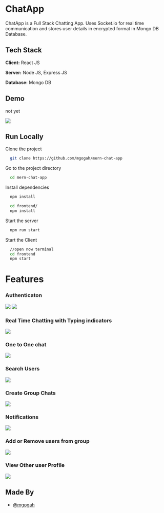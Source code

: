 
# ChatApp

ChatApp is a Full Stack Chatting App.
Uses Socket.io for real time communication and stores user details in encrypted format in Mongo DB Database.
## Tech Stack

**Client:** React JS

**Server:** Node JS, Express JS

**Database:** Mongo DB
  
## Demo

not yet

![](https://github.com/mgogah/mern-chat-app/blob/master/screenshots/group%20%2B%20notif.PNG)
## Run Locally

Clone the project

```bash
  git clone https://github.com/mgogah/mern-chat-app
```

Go to the project directory

```bash
  cd mern-chat-app
```

Install dependencies

```bash
  npm install
```

```bash
  cd frontend/
  npm install
```

Start the server

```bash
  npm run start
```
Start the Client

```bash
  //open now terminal
  cd frontend
  npm start
```

  
# Features

### Authenticaton
![](https://github.com/mgogah/mern-chat-app/blob/master/screenshots/login.PNG)
![](https://github.com/mgogah/mern-chat-app/blob/master/screenshots/signup.PNG)
### Real Time Chatting with Typing indicators
![](https://github.com/mgogah/mern-chat-app/blob/master/screenshots/real-time.PNG)
### One to One chat
![](https://github.com/mgogah/mern-chat-app/blob/master/screenshots/mainscreen.PNG)
### Search Users
![](https://github.com/mgogah/mern-chat-app/blob/master/screenshots/search.PNG)
### Create Group Chats
![](https://github.com/mgogah/mern-chat-app/blob/master/screenshots/new%20grp.PNG)
### Notifications 
![](https://github.com/mgogah/mern-chat-app/blob/master/screenshots/group%20%2B%20notif.PNG)
### Add or Remove users from group
![](https://github.com/mgogah/mern-chat-app/blob/master/screenshots/add%20rem.PNG)
### View Other user Profile
![](https://github.com/mgogah/mern-chat-app/blob/master/screenshots/profile.PNG)
## Made By

- [@mgogah](https://github.com/mgogah)

  

